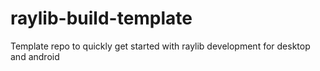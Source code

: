 # raylib-build-template
Template repo to quickly get started with raylib development for desktop and android
